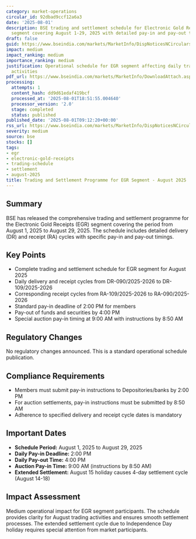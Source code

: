 ```yaml
---
category: market-operations
circular_id: 92dbad9ccf12a6a3
date: '2025-08-01'
description: BSE trading and settlement schedule for Electronic Gold Receipts (EGR)
  segment covering August 1-29, 2025 with detailed pay-in and pay-out timings.
draft: false
guid: https://www.bseindia.com/markets/MarketInfo/DispNoticesNCirculars.aspx?Noticeid={C272A7F8-E3BC-40AA-94A0-C1DBBCC370AF}&noticeno=20250801-18&dt=08/01/2025&icount=18&totcount=80&flag=0
impact: medium
impact_ranking: medium
importance_ranking: medium
justification: Operational schedule for EGR segment affecting daily trading and settlement
  activities
pdf_url: https://www.bseindia.com/markets/MarketInfo/DownloadAttach.aspx?id=20250801-18&attachedId=
processing:
  attempts: 1
  content_hash: dd9d61edaf419bcf
  processed_at: '2025-08-01T18:51:55.004640'
  processor_version: '2.0'
  stage: completed
  status: published
published_date: '2025-08-01T09:12:20+00:00'
rss_url: https://www.bseindia.com/markets/MarketInfo/DispNoticesNCirculars.aspx?Noticeid={C272A7F8-E3BC-40AA-94A0-C1DBBCC370AF}&noticeno=20250801-18&dt=08/01/2025&icount=18&totcount=80&flag=0
severity: medium
source: bse
stocks: []
tags:
- egr
- electronic-gold-receipts
- trading-schedule
- settlement
- august-2025
title: Trading and Settlement Programme for EGR Segment - August 2025
---
```


## Summary

BSE has released the comprehensive trading and settlement programme for the Electronic Gold Receipts (EGR) segment covering the period from August 1, 2025 to August 29, 2025. The schedule includes detailed delivery (DR) and receipt (RA) cycles with specific pay-in and pay-out timings.

## Key Points

- Complete trading and settlement schedule for EGR segment for August 2025
- Daily delivery and receipt cycles from DR-090/2025-2026 to DR-109/2025-2026
- Corresponding receipt cycles from RA-109/2025-2026 to RA-090/2025-2026
- Standard pay-in deadline of 2:00 PM for members
- Pay-out of funds and securities by 4:00 PM
- Special auction pay-in timing at 9:00 AM with instructions by 8:50 AM

## Regulatory Changes

No regulatory changes announced. This is a standard operational schedule publication.

## Compliance Requirements

- Members must submit pay-in instructions to Depositories/banks by 2:00 PM
- For auction settlements, pay-in instructions must be submitted by 8:50 AM
- Adherence to specified delivery and receipt cycle dates is mandatory

## Important Dates

- **Schedule Period:** August 1, 2025 to August 29, 2025
- **Daily Pay-in Deadline:** 2:00 PM
- **Daily Pay-out Time:** 4:00 PM
- **Auction Pay-in Time:** 9:00 AM (instructions by 8:50 AM)
- **Extended Settlement:** August 15 holiday causes 4-day settlement cycle (August 14-18)

## Impact Assessment

Medium operational impact for EGR segment participants. The schedule provides clarity for August trading activities and ensures smooth settlement processes. The extended settlement cycle due to Independence Day holiday requires special attention from market participants.